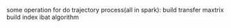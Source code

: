 some operation for do trajectory process(all in spark):
    build transfer maxtrix
    build index
    ibat algorithm
